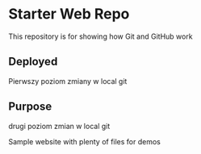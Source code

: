 # Starter Web Repo

This repository is for showing how Git and GitHub work

## Deployed

Pierwszy poziom zmiany w local git

## Purpose

drugi poziom zmian w local git

Sample website with plenty of files for demos